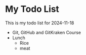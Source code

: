 # My Todo List 

This is my todo list for 2024-11-18

- Git, GitHub and GitKraken Course
- Lunch
    - Rice
    - meat
